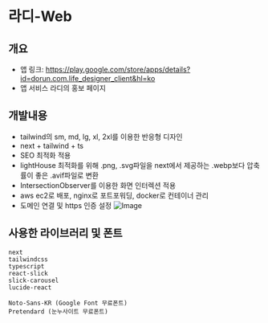 # 라디-Web
## 개요
- 앱 링크: https://play.google.com/store/apps/details?id=dorun.com.life_designer_client&hl=ko
- 앱 서비스 라디의 홍보 페이지

## 개발내용
- tailwind의 sm, md, lg, xl, 2xl를 이용한 반응형 디자인
- next + tailwind + ts
- SEO 최적화 적용
- lightHouse 최적화를 위해 .png, .svg파일을 next에서 제공하는 .webp보다 압축률이 좋은 .avif파일로 변환
- IntersectionObserver를 이용한 화면 인터렉션 적용
- aws ec2로 배포, nginx로 포트포워딩, docker로 컨테이너 관리
- 도메인 연결 및 https 인증 설정
![Image](https://github.com/user-attachments/assets/2cc822ae-f992-49a3-8a4e-6379ba9469af)


## 사용한 라이브러리 및 폰트
```
next
tailwindcss
typescript
react-slick
slick-carousel
lucide-react

Noto-Sans-KR (Google Font 무료폰트)
Pretendard (눈누사이트 무료폰트)
```
